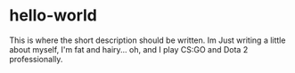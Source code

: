# hello-world
This is where the short description should be written.
Im Just writing a little about myself, I'm fat and hairy... oh, and I play CS:GO and Dota 2 professionally.
